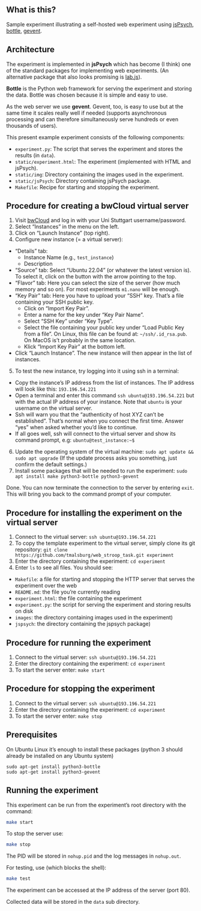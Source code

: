 
## What is this?

Sample experiment illustrating a self-hosted web experiment using [jsPsych](https://www.jspsych.org/), [bottle](https://bottlepy.org/docs/dev/), [gevent](https://pypi.org/project/gevent/). 

## Architecture

The experiment is implemented in **jsPsych** which has become (I think) one of the standard packages for implementing web experiments.  (An alternative package that also looks promising is [lab.js](https://lab.js.org/)).

**Bottle** is the Python web framework for serving the experiment and storing the data.  Bottle was chosen because it is simple and easy to use.

As the web server we use **gevent**.  Gevent, too, is easy to use but at the same time it scales really well if needed (supports asynchronous processing and can therefore simultaneously serve hundreds or even thousands of users).

This present example experiment consists of the following components:

- `experiment.py`: The script that serves the experiment and stores the results (in `data`).
- `static/experiment.html`: The experiment (implemented with HTML and jsPsych).
- `static/img`: Directory containing the images used in the experiment.
- `static/jsPsych`: Directory containing jsPsych package.
- `Makefile`: Recipe for starting and stopping the experiment.

## Procedure for creating a bwCloud virtual server

1. Visit [bwCloud](https://portal.bw-cloud.org/project/instances/) and log in with your Uni Stuttgart username/password.
2. Select “Instances” in the menu on the left.
3. Click on “Launch Instance” (top right).
4. Configure new instance (= a virtual server):
  - “Details” tab:
    - Instance Name (e.g., `test_instance`)
    - Description
  - “Source” tab: Select “Ubuntu 22.04” (or whatever the latest version is).  To select it, click on the button with the arrow pointing to the top.
  - “Flavor” tab: Here you can select the size of the server (how much memory and so on).  For most experiments `m1.nano` will be enough.
  - “Key Pair” tab: Here you have to upload your “SSH” key.  That’s a file containing your SSH public key.
     - Click on “Import Key Pair”.
     - Enter a name for the key under “Key Pair Name”.
     - Select “SSH Key” under “Key Type”.
     - Select the file containing your public key under “Load Public Key from a file”.  On Linux, this file can be found at: `~/ssh/.id_rsa.pub`.  On MacOS is’t probably in the same location.
     - Klick “Import Key Pair” at the bottom left.
  - Click “Launch Instance”.  The new instance will then appear in the list of instances.
5. To test the new instance, try logging into it using ssh in a terminal:
  - Copy the instance’s IP address from the list of instances.  The IP address will look like this: `193.196.54.221`
  - Open a terminal and enter this command `ssh ubuntu@193.196.54.221` but with the actual IP address of your instance.  Note that `ubuntu` is your username on the virtual server.
  - Ssh will warn you that the “authenticity of host XYZ can’t be established”.  That’s normal when you connect the first time.  Answer “yes” when asked whether you’d like to continue.
  - If all goes well, ssh will connect to the virtual server and show its command prompt, e.g: `ubuntu@test_instance:~$`
6. Update the operating system of the virtual machine: `sudo apt update && sudo apt upgrade`  (If the update process asks you something, just confirm the default settings.)
7. Install some packages that will be needed to run the experiment: `sudo apt install make python3-bottle python3-gevent`

Done. You can now terminate the connection to the server by entering `exit`.  This will bring you back to the command prompt of your computer.

## Procedure for installing the experiment on the virtual server

1. Connect to the virtual server: `ssh ubuntu@193.196.54.221`
2. To copy the template experiment to the virtual server, simply clone its git repository: `git clone https://github.com/tmalsburg/web_stroop_task.git experiment`
3. Enter the directory containing the experiment: `cd experiment`
4. Enter `ls` to see all files.  You should see:
  - `Makefile`: a file for starting and stopping the HTTP server that serves the experiment over the web
  - `README.md`: the file you’re currently reading
  - `experiment.html`: the file containing the experiment
  - `experiment.py`: the script for serving the experiment and storing results on disk
  - `images`: the directory containing images used in the experiment)
  - `jspsych`: the directory containing the jspsych package)

## Procedure for running the experiment

1. Connect to the virtual server: `ssh ubuntu@193.196.54.221`
2. Enter the directory containing the experiment: `cd experiment`
3. To start the server enter: `make start`

## Procedure for stopping the experiment

1. Connect to the virtual server: `ssh ubuntu@193.196.54.221`
2. Enter the directory containing the experiment: `cd experiment`
3. To start the server enter: `make stop`

## Prerequisites

On Ubuntu Linux it’s enough to install these packages (python 3 should already be installed on any Ubuntu system)

```
sudo apt-get install python3-bottle
sudo apt-get install python3-gevent
```

## Running the experiment

This experiment can be run from the experiment’s root directory with the command:

``` sh :eval no
make start
```

To stop the server use:
``` sh :eval no
make stop
```

The PID will be stored in `nohup.pid` and the log messages in `nohup.out`.

For testing, use (which blocks the shell):
``` sh :eval no
make test
```

The experiment can be accessed at the IP address of the server (port 80).

Collected data will be stored in the `data` sub directory.
